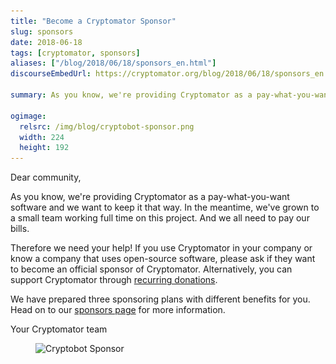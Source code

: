 ```yaml
---
title: "Become a Cryptomator Sponsor"
slug: sponsors
date: 2018-06-18
tags: [cryptomator, sponsors]
aliases: ["/blog/2018/06/18/sponsors_en.html"]
discourseEmbedUrl: https://cryptomator.org/blog/2018/06/18/sponsors_en.html

summary: As you know, we're providing Cryptomator as a pay-what-you-want software and we want to keep it that way. In the meantime, we've grown to a small team working full time on this project. And we all need to pay our bills. Therefore we need your help! If you use Cryptomator in your company or know a company that uses open-source software, please ask if they want to become an official sponsor of Cryptomator. Alternatively, you can support Cryptomator through recurring donations.

ogimage:
  relsrc: /img/blog/cryptobot-sponsor.png
  width: 224
  height: 192
---
```

Dear community,

As you know, we're providing Cryptomator as a pay-what-you-want software and we want to keep it that way. In the meantime, we've grown to a small team working full time on this project. And we all need to pay our bills.

Therefore we need your help! If you use Cryptomator in your company or know a company that uses open-source software, please ask if they want to become an official sponsor of Cryptomator. Alternatively, you can support Cryptomator through [recurring donations](https://cryptomator.org/sponsors/#donate).

We have prepared three sponsoring plans with different benefits for you. Head on to our [sponsors page](https://cryptomator.org/sponsors/) for more information.

Your Cryptomator team

<figure>
  <img class="inline-block" src="/img/blog/cryptobot-sponsor.png" srcset="/img/blog/cryptobot-sponsor.png 1x, /img/blog/cryptobot-sponsor@2x.png 2x" alt="Cryptobot Sponsor" />
</figure>

